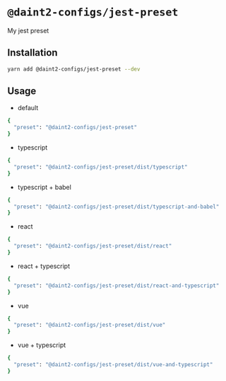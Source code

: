 # `@daint2-configs/jest-preset`

My jest preset

## Installation

```bash
yarn add @daint2-configs/jest-preset --dev
```

## Usage

- default

```bash
{
  "preset": "@daint2-configs/jest-preset"
}
```

- typescript

```bash
{
  "preset": "@daint2-configs/jest-preset/dist/typescript"
}
```

- typescript + babel

```bash
{
  "preset": "@daint2-configs/jest-preset/dist/typescript-and-babel"
}
```

- react

```bash
{
  "preset": "@daint2-configs/jest-preset/dist/react"
}
```

- react + typescript

```bash
{
  "preset": "@daint2-configs/jest-preset/dist/react-and-typescript"
}
```

- vue

```bash
{
  "preset": "@daint2-configs/jest-preset/dist/vue"
}
```

- vue + typescript

```bash
{
  "preset": "@daint2-configs/jest-preset/dist/vue-and-typescript"
}
```
